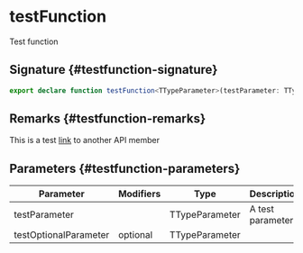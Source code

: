 # testFunction

Test function

## Signature {#testfunction-signature}

```typescript
export declare function testFunction<TTypeParameter>(testParameter: TTypeParameter, testOptionalParameter?: TTypeParameter): TTypeParameter;
```

## Remarks {#testfunction-remarks}

This is a test [link](docs/simple-suite-test/testinterface-interface) to another API member

## Parameters {#testfunction-parameters}

|  Parameter | Modifiers | Type | Description |
|  --- | --- | --- | --- |
|  testParameter |  | TTypeParameter | A test parameter |
|  testOptionalParameter | optional | TTypeParameter |  |